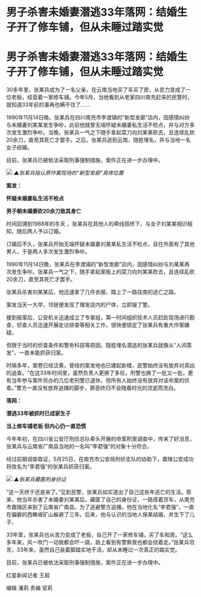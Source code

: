 # 男子杀害未婚妻潜逃33年落网：结婚生子开了修车铺，但从未睡过踏实觉

# 男子杀害未婚妻潜逃33年落网：结婚生子开了修车铺，但从未睡过踏实觉

30多年里，张某兵成为了一名父亲，在云南当地买了车买了房，从苦力变成了一位老板，经营着一家修车铺。今年5月，当他看到从老家四川南充赶来的民警时，就知道33年前的事再也瞒不住了……

1990年11月14日晚，张某兵在四川南充市李渡镇的“新型发廊”店内，因感情纠纷与未婚妻刘某某发生争吵，此前他就曾无端怀疑未婚妻私生活不检点，并与对方多次发生激烈争吵。当晚，张某兵一气之下随手拿起菜刀向刘某某砍去，且连续乱砍20余刀，直至其死亡才罢手。之后，张某兵逃到云南，隐姓埋名，并与当地一名女子结婚。

目前，张某兵已被依法采取刑事强制措施，案件正在进一步办理中。

![](https://inews.gtimg.com/om_bt/Ohs1Ha9ak9wgScK6ScAjEfb1UL3JFVV93nedtgraRbvpsAA/1000)
_▲张某兵指认原作案现场的“新型发廊”具体位置_

**案发：**

**怀疑未婚妻私生活不检点**

**男子朝未婚妻砍20余刀致其身亡**

时间回溯到1988年的冬天 ，张某兵在其他人的牵线搭桥下，与女子刘某某相识相知，随后两人予以订婚。

订婚后不久，张某兵开始无端怀疑未婚妻刘某某私生活不检点，且在外面有了其他男人，于是两人多次发生激烈争吵。

1990年11月14日晚，张某兵在李渡镇的“新型发廊”店内，因感情纠纷与刘某某再次发生争吵。张某兵一气之下，随手拿起案板上的菜刀向刘某某砍去，且连续乱砍20余刀，直至其死亡才罢手。

张某兵杀害刘某某后，他迅速拿了几件衣服，踏上了一路往南的逃亡之路。

案发当天一大早，邻居便发现了理发店内的尸体，立即报了警。

接到报案后，公安机关迅速成立了专案组，第一时间组织技术人员赶赴现场进行勘查，侦查人员迅速开展走访排查等相关工作，很快便锁定了张某兵有重大作案嫌疑。

但限于当时的侦查条件和警务科技等原因，隐姓埋名潜逃的张某兵就像从“人间蒸发”，一直未能抓获归案。

时隔多年，案卷已经泛黄，曾经的案发地也已建起新楼，民警始终没有放弃对真凶的追查。“在这33年时间里，虽然负责人更换了多任，刑警也换了一批又一批，更有当年参与案件侦办的几位老刑警已退休，但所有人始终没有放弃对该命案的侦查。”警方一直没有放弃追捕的脚步，罪恶终归不会随着时光的流逝而洗白。

**落网：**

**潜逃33年被抓时已成家生子**

**当上修车铺老板 但内心仍一直恐慌**

今年年初，在四川省公安厅刑侦总队牵头开展的命案积案调查中，传来了好消息，张某兵与云南省广南县当地的一名叫“李君强”的对象十分符合。

经过前期调查取证，5月25日，在南充市公安局刑侦支队的协助下，嘉陵公安成功将改名为“李君强”的张某兵抓获归案。

![](https://inews.gtimg.com/om_bt/OCioRDqE28QqC4DNOJ5mSLuFPfnuNxy9Njtmbb9_vhAkQAA/1000)
_▲张某兵藏匿的身份证_

“这一天终于还是来了。”见到民警，张某兵如实道出了自己这些年逃亡的生活。原来，他当年杀害了未婚妻刘某某后，藏匿了自己的身份证，一路搭着货车，从南充市嘉陵区来到了云南省广南县。为了逃避警方追捕，他在当地化名“李君强”，一直在偏僻的西畴坡矿山躲避了三年。后来，他与认识的当地人保某结婚，并生下了儿子。

33年里，张某兵也从苦力变成了老板，自己开了一家修车铺，买了车和房。“这么多年来，风一吹门一动我都会吓一跳，路上看到有警察我也都会绕着走。”张某兵坦言，33年来，虽然自己装着脚踏实地干活，却从未睡过一次真正的踏实觉。

目前，张某兵已被依法采取刑事强制措施，案件正在进一步办理中。

红星新闻记者 王超

编辑 潘莉 责编 官莉

